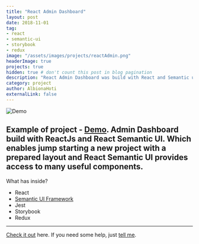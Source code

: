 ```yaml
---
title: "React Admin Dashboard"
layout: post
date: 2018-11-01
tag: 
- react
- semantic-ui
- storybook
- redux
image: "/assets/images/projects/reactAdmin.png"
headerImage: true
projects: true
hidden: true # don't count this post in blog pagination
description: "React Admin Dashboard was build with React and Semantic ui framework."
category: project
author: AlbionaHoti
externalLink: false
---
```


![Demo]("/assets/images/projects/reactAdmin.jpg")

Example of project - [Demo]("/assets/images/projects/reactAdmin.png"). 
Admin Dashboard build with ReactJs and React Semantic UI. Which enables jump starting a new project with a prepared layout and React Semantic UI provides access to many useful components.
---

What has inside?

- React
- [Semantic UI Framework](https://react.semantic-ui.com/)
- Jest
- Storybook
- Redux

---

[Check it out](https://albionahoti.github.io/react_admin_dashboard/) here.
If you need some help, just [tell me](https://github.com/AlbionaHoti/react_admin_dashboard/issues).
